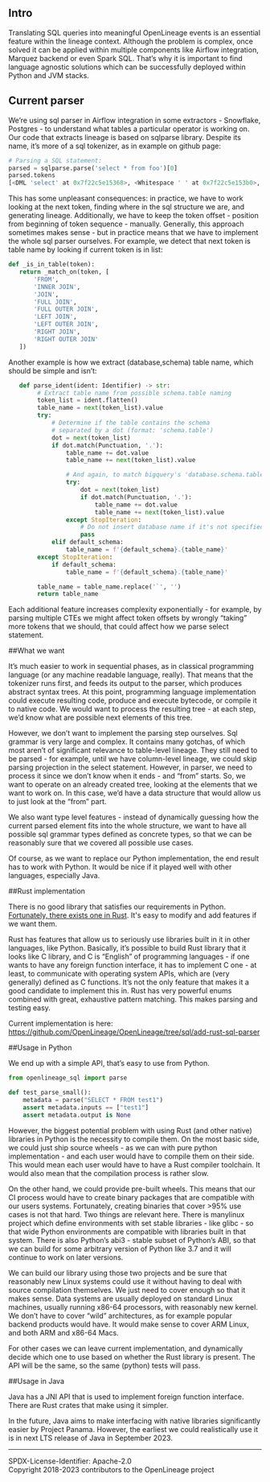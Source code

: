 ## Intro 
Translating SQL queries into meaningful OpenLineage events is an essential feature within the lineage context. 
Although the problem is complex, once solved it can be applied within multiple components like Airflow integration, Marquez backend or even Spark SQL. 
That’s why it is important to find language agnostic solutions which can be successfully deployed within Python and JVM stacks. 

## Current parser
We’re using sql parser in Airflow integration in some extractors - Snowflake, Postgres - to understand what tables a particular operator is working on. Our code that extracts lineage is based on sqlparse library. Despite its name, it’s more of a sql tokenizer, as in example on github page:

```python
# Parsing a SQL statement:
parsed = sqlparse.parse('select * from foo')[0]
parsed.tokens
[<DML 'select' at 0x7f22c5e15368>, <Whitespace ' ' at 0x7f22c5e153b0>, <Wildcard '*' ... ]
```


This has some unpleasant consequences: in practice, we have to work looking at the next token, finding where in the sql structure we are, and generating lineage. Additionally, we have to keep the token offset - position from beginning of token sequence - manually. Generally, this approach sometimes makes sense - but in practice means that we have to implement the whole sql parser ourselves. For example, we detect that next token is table name by looking if current token is in list:

```python
def _is_in_table(token):
   return _match_on(token, [
       'FROM',
       'INNER JOIN',
       'JOIN',
       'FULL JOIN',
       'FULL OUTER JOIN',
       'LEFT JOIN',
       'LEFT OUTER JOIN',
       'RIGHT JOIN',
       'RIGHT OUTER JOIN'
   ])
```

Another example is how we extract (database,schema) table name, which should be simple and isn’t:
```python
   def parse_ident(ident: Identifier) -> str:
        # Extract table name from possible schema.table naming
        token_list = ident.flatten()
        table_name = next(token_list).value
        try:
            # Determine if the table contains the schema
            # separated by a dot (format: 'schema.table')
            dot = next(token_list)
            if dot.match(Punctuation, '.'):
                table_name += dot.value
                table_name += next(token_list).value

                # And again, to match bigquery's 'database.schema.table'
                try:
                    dot = next(token_list)
                    if dot.match(Punctuation, '.'):
                        table_name += dot.value
                        table_name += next(token_list).value
                except StopIteration:
                    # Do not insert database name if it's not specified
                    pass
            elif default_schema:
                table_name = f'{default_schema}.{table_name}'
        except StopIteration:
            if default_schema:
                table_name = f'{default_schema}.{table_name}'

        table_name = table_name.replace('`', '')
        return table_name
```

Each additional feature increases complexity exponentially - for example, by parsing multiple CTEs we might affect token offsets by wrongly “taking” more tokens that we should, that could affect how we parse select statement.

##What we want

It’s much easier to work in sequential phases, as in classical programming language (or any machine readable language, really). That means that the tokenizer runs first, and feeds its output to the parser, which produces abstract syntax trees. At this point, programming language implementation could execute resulting code, produce and execute bytecode, or compile it to native code. We would want to process the resulting tree - at each step, we’d know what are possible next elements of this tree. 

However, we don’t want to implement the parsing step ourselves. Sql grammar is very large and complex. It contains many gotchas, of which most aren’t of significant relevance to table-level lineage. They still need to be parsed - for example, until we have column-level lineage, we could skip parsing projection in the select statement. However, in parser, we need to process it since we don’t know when it ends - and “from” starts. So, we want to operate on an already created tree, looking at the elements that we want to work on. In this case, we’d have a data structure that would allow us to just look at the “from” part.

We also want type level features - instead of dynamically guessing how the current parsed element fits into the whole structure, we want to have all possible sql grammar types defined as concrete types, so that we can be reasonably sure that we covered all possible use cases. 

Of course, as we want to replace our Python implementation, the end result has to work with Python. It would be nice if it played well with other languages, especially Java.


##Rust implementation

There is no good library that satisfies our requirements in Python. [Fortunately, there exists one in Rust](https://github.com/sqlparser-rs/sqlparser-rs/). It's easy to modify and add features if we want them.

Rust has features that allow us to seriously use libraries built in it in other languages, like Python. Basically, it’s possible to build Rust library that it looks like C library, and C is “English” of programming languages - if one wants to have any foreign function interface, it has to implement C one - at least, to communicate with operating system APIs, which are (very generally) defined as C functions.
It’s not the only feature that makes it a good candidate to implement this in. Rust has very powerful enums combined with great, exhaustive pattern matching. This makes parsing and testing easy.

Current implementation is here: https://github.com/OpenLineage/OpenLineage/tree/sql/add-rust-sql-parser

##Usage in Python

We end up with a simple API, that’s easy to use from Python. 
```python
from openlineage_sql import parse

def test_parse_small():
    metadata = parse("SELECT * FROM test1")
    assert metadata.inputs == ["test1"]
    assert metadata.output is None
```
However, the biggest potential problem with using Rust (and other native) libraries in Python is the necessity to compile them. On the most basic side, we could just ship source wheels - as we can with pure python implementation - and each user would have to compile them on their side. This would mean each user would have to have a Rust compiler toolchain. It would also mean that the compilation process is rather slow. 

On the other hand, we could provide pre-built wheels. This means that our CI process would have to create binary packages that are compatible with our users systems. Fortunately, creating binaries that cover >95% use cases is not that hard. Two things are relevant here. There is manylinux project which define environments with set stable libraries - like glibc - so that wide Python environments are compatible with libraries built in that system. There is also Python’s abi3 - stable subset of Python’s ABI, so that we can build for some arbitrary version of Python like 3.7 and it will continue to work on later versions.

We can build our library using those two projects and be sure that reasonably new Linux systems could use it without having to deal with source compilation themselves. We just need to cover enough so that it makes sense. Data systems are usually deployed on standard Linux machines, usually running x86-64 processors, with reasonably new kernel. We don’t have to cover “wild” architectures, as for example popular backend products would have. It would make sense to cover ARM Linux, and both ARM and x86-64 Macs.

For other cases we can leave current implementation, and dynamically decide which one to use based on whether the Rust library is present.
The API will be the same, so the same (python) tests will pass.

##Usage in Java

Java has a JNI API that is used to implement foreign function interface. 
There are Rust crates that make using it simpler. 

In the future, Java aims to make interfacing with native libraries significantly easier by Project Panama. However, the earliest we could realistically use it is in next LTS release of Java in September 2023. 

----
SPDX-License-Identifier: Apache-2.0\
Copyright 2018-2023 contributors to the OpenLineage project